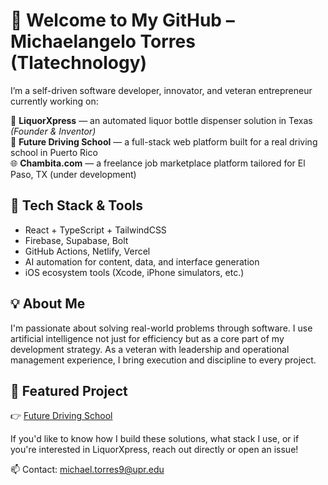 # 👋 Welcome to My GitHub – Michaelangelo Torres (Tlatechnology)

I’m a self-driven software developer, innovator, and veteran entrepreneur currently working on:

🚀 **LiquorXpress** — an automated liquor bottle dispenser solution in Texas *(Founder & Inventor)*  
🧠 **Future Driving School** — a full-stack web platform built for a real driving school in Puerto Rico  
🌐 **Chambita.com** — a freelance job marketplace platform tailored for El Paso, TX (under development)  

## 🧰 Tech Stack & Tools
- React + TypeScript + TailwindCSS  
- Firebase, Supabase, Bolt  
- GitHub Actions, Netlify, Vercel  
- AI automation for content, data, and interface generation  
- iOS ecosystem tools (Xcode, iPhone simulators, etc.)

## 💡 About Me
I'm passionate about solving real-world problems through software. I use artificial intelligence not just for efficiency but as a core part of my development strategy. As a veteran with leadership and operational management experience, I bring execution and discipline to every project.

## 🔗 Featured Project
👉 [Future Driving School](https://cheery-pony-5946d1.netlify.app/)

If you'd like to know how I build these solutions, what stack I use, or if you're interested in LiquorXpress, reach out directly or open an issue!

📫 Contact: michael.torres9@upr.edu
